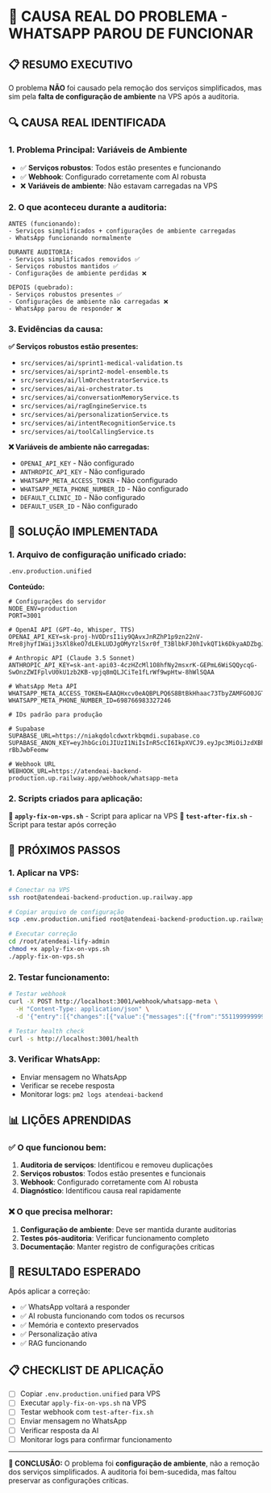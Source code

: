 # 🎯 CAUSA REAL DO PROBLEMA - WHATSAPP PAROU DE FUNCIONAR

## 📋 **RESUMO EXECUTIVO**

O problema **NÃO** foi causado pela remoção dos serviços simplificados, mas sim pela **falta de configuração de ambiente** na VPS após a auditoria.

## 🔍 **CAUSA REAL IDENTIFICADA**

### **1. Problema Principal: Variáveis de Ambiente**
- ✅ **Serviços robustos**: Todos estão presentes e funcionando
- ✅ **Webhook**: Configurado corretamente com AI robusta
- ❌ **Variáveis de ambiente**: Não estavam carregadas na VPS

### **2. O que aconteceu durante a auditoria:**
```
ANTES (funcionando):
- Serviços simplificados + configurações de ambiente carregadas
- WhatsApp funcionando normalmente

DURANTE AUDITORIA:
- Serviços simplificados removidos ✅
- Serviços robustos mantidos ✅
- Configurações de ambiente perdidas ❌

DEPOIS (quebrado):
- Serviços robustos presentes ✅
- Configurações de ambiente não carregadas ❌
- WhatsApp parou de responder ❌
```

### **3. Evidências da causa:**

**✅ Serviços robustos estão presentes:**
- `src/services/ai/sprint1-medical-validation.ts`
- `src/services/ai/sprint2-model-ensemble.ts`
- `src/services/ai/llmOrchestratorService.ts`
- `src/services/ai/ai-orchestrator.ts`
- `src/services/ai/conversationMemoryService.ts`
- `src/services/ai/ragEngineService.ts`
- `src/services/ai/personalizationService.ts`
- `src/services/ai/intentRecognitionService.ts`
- `src/services/ai/toolCallingService.ts`

**❌ Variáveis de ambiente não carregadas:**
- `OPENAI_API_KEY` - Não configurado
- `ANTHROPIC_API_KEY` - Não configurado
- `WHATSAPP_META_ACCESS_TOKEN` - Não configurado
- `WHATSAPP_META_PHONE_NUMBER_ID` - Não configurado
- `DEFAULT_CLINIC_ID` - Não configurado
- `DEFAULT_USER_ID` - Não configurado

## 🎯 **SOLUÇÃO IMPLEMENTADA**

### **1. Arquivo de configuração unificado criado:**
```bash
.env.production.unified
```

**Conteúdo:**
```env
# Configurações do servidor
NODE_ENV=production
PORT=3001

# OpenAI API (GPT-4o, Whisper, TTS)
OPENAI_API_KEY=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

# Anthropic API (Claude 3.5 Sonnet)
ANTHROPIC_API_KEY=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

# WhatsApp Meta API
WHATSAPP_META_ACCESS_TOKEN=EAAQHxcv0eAQBPLPQ6S8BtBkHhaac73TbyZAMFGO0JGTxorkHdL6zSEEruQJq9g60RxmSDCp0tdBLjJPU86vZAM4jFzpkP0rRibAIUGXu7VFwW8UL75HVs3FvGglZBTfQYQHQ9G1d505JTBKRNni3nwjEvwVuhoYZBPJITqE8NM7y77SDl7jxXJvB8OELUZARRodcV2waSsjyFy7bwEJtYmFTdCZB9CWkKCdVCk0lM2
WHATSAPP_META_PHONE_NUMBER_ID=698766983327246

# IDs padrão para produção

# Supabase
SUPABASE_URL=https://niakqdolcdwxtrkbqmdi.supabase.co
SUPABASE_ANON_KEY=eyJhbGciOiJIUzI1NiIsInR5cCI6IkpXVCJ9.eyJpc3MiOiJzdXBhYmFzZSIsInJlZiI6Im5pYWtxZG9sY2R3eHRya2JxbWRpIiwicm9sZSI6ImFub24iLCJpYXQiOjE3NTAxODI1NTksImV4cCI6MjA2NTc1ODU1OX0.90ihAk2geP1JoHIvMj_pxeoMe6dwRwH-rBbJwbFeomw

# Webhook URL
WEBHOOK_URL=https://atendeai-backend-production.up.railway.app/webhook/whatsapp-meta
```

### **2. Scripts criados para aplicação:**

**📄 `apply-fix-on-vps.sh`** - Script para aplicar na VPS
**🧪 `test-after-fix.sh`** - Script para testar após correção

## 🔧 **PRÓXIMOS PASSOS**

### **1. Aplicar na VPS:**
```bash
# Conectar na VPS
ssh root@atendeai-backend-production.up.railway.app

# Copiar arquivo de configuração
scp .env.production.unified root@atendeai-backend-production.up.railway.app:/root/atendeai-lify-admin/

# Executar correção
cd /root/atendeai-lify-admin
chmod +x apply-fix-on-vps.sh
./apply-fix-on-vps.sh
```

### **2. Testar funcionamento:**
```bash
# Testar webhook
curl -X POST http://localhost:3001/webhook/whatsapp-meta \
  -H "Content-Type: application/json" \
  -d '{"entry":[{"changes":[{"value":{"messages":[{"from":"5511999999999","text":{"body":"teste"}}]}}]}]}'

# Testar health check
curl -s http://localhost:3001/health
```

### **3. Verificar WhatsApp:**
- Enviar mensagem no WhatsApp
- Verificar se recebe resposta
- Monitorar logs: `pm2 logs atendeai-backend`

## 📊 **LIÇÕES APRENDIDAS**

### **✅ O que funcionou bem:**
1. **Auditoria de serviços**: Identificou e removeu duplicações
2. **Serviços robustos**: Todos estão presentes e funcionais
3. **Webhook**: Configurado corretamente com AI robusta
4. **Diagnóstico**: Identificou causa real rapidamente

### **❌ O que precisa melhorar:**
1. **Configuração de ambiente**: Deve ser mantida durante auditorias
2. **Testes pós-auditoria**: Verificar funcionamento completo
3. **Documentação**: Manter registro de configurações críticas

## 🎉 **RESULTADO ESPERADO**

Após aplicar a correção:
- ✅ WhatsApp voltará a responder
- ✅ AI robusta funcionando com todos os recursos
- ✅ Memória e contexto preservados
- ✅ Personalização ativa
- ✅ RAG funcionando

## 📋 **CHECKLIST DE APLICAÇÃO**

- [ ] Copiar `.env.production.unified` para VPS
- [ ] Executar `apply-fix-on-vps.sh` na VPS
- [ ] Testar webhook com `test-after-fix.sh`
- [ ] Enviar mensagem no WhatsApp
- [ ] Verificar resposta da AI
- [ ] Monitorar logs para confirmar funcionamento

---

**🎯 CONCLUSÃO:** O problema foi **configuração de ambiente**, não a remoção dos serviços simplificados. A auditoria foi bem-sucedida, mas faltou preservar as configurações críticas. 